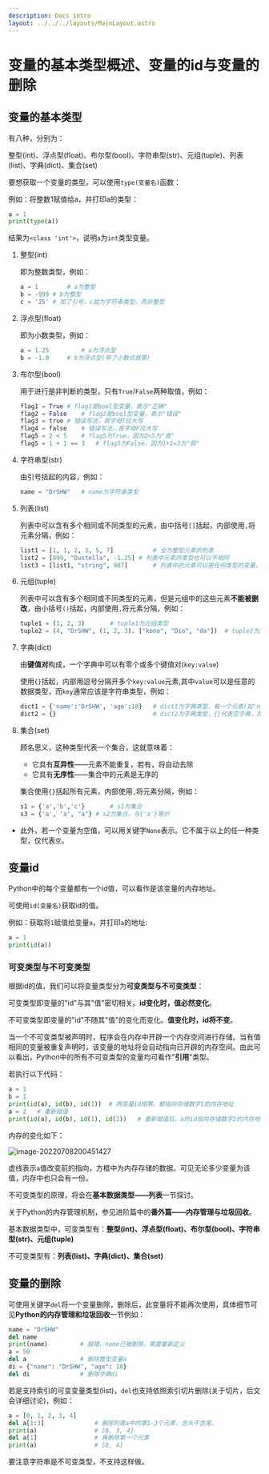 ```yaml
---
description: Docs intro
layout: ../../../layouts/MainLayout.astro
---
```


# 变量的基本类型概述、变量的id与变量的删除

## 变量的基本类型

有八种，分别为：

整型(int)、浮点型(float)、布尔型(bool)、字符串型(str)、元组(tuple)、列表(list)、字典(dict)、集合(set)

要想获取一个变量的类型，可以使用`type(变量名)`函数：

例如：将整数1赋值给a，并打印a的类型：

```python
a = 1
print(type(a))
```

结果为`<class 'int'>`，说明`a`为`int`类型变量。

1. 整型(int)

   即为整数类型，例如：

   ```python
   a = 1		# a为整型
   b = -999	# b为整型
   c = '25'	# 加了引号，c就为字符串类型，而非整型
   ```

2. 浮点型(float)

   即为小数类型，例如：

   ```python
   a = 1.25 		# a为浮点型
   b = -1.0		# b为浮点型(带了小数点就算)
   ```

3. 布尔型(bool)

   用于进行是非判断的类型，只有`True`/`False`两种取值，例如：

   ```python
   flag1 = True	# flag1是bool型变量，表示"正确"
   flag2 = False	# flag2是bool型变量，表示"错误"
   flag3 = true	# 错误写法，首字母T应大写
   flag4 = false 	# 错误写法，首字母F应大写
   flag5 = 2 < 5	# flag5为True，因为2<5为"真"
   flag5 = 1 + 1 == 3	# flag5为False，因为1+1=3为"假"
   ```

4. 字符串型(str)

   由引号括起的内容，例如：

   ```python
   name = "DrSHW"	# name为字符串类型
   ```

5. 列表(list)

   列表中可以含有多个相同或不同类型的元素，由中括号`[]`括起，内部使用`,`将元素分隔，例如：

   ```python
   list1 = [1, 1, 2, 3, 5, 7]			# 全为整型元素的列表
   list2 = [999, "Dustella", -1.25]	# 列表中元素的类型也可以不相同
   list3 = [list1, "string", 987]		# 列表中的元素可以是任何类型的变量，也可以是列表(套娃)
   ```

6. 元组(tuple)

   列表中可以含有多个相同或不同类型的元素，但是元组中的这些元素**不能被删改**，由小括号`()`括起，内部使用`,`将元素分隔，例如：

   ```python
   tuple1 = (1, 2, 3)		# tuple1为元组类型
   tuple2 = (4, "DrSHW", (1, 2, 3). ["kono", "Dio", "da"])	# tuple2为元组类型，由整型、字符串型、元组和列表构成
   ```

7. 字典(dict)

   由**键值对**构成，一个字典中可以有零个或多个键值对(`key:value`)

   使用`{}`括起，内部用逗号分隔开多个`key:value`元素,其中`value`可以是任意的数据类型，而`key`通常应该是字符串类型，例如：

   ```python
   dict1 = {'name':'DrSHW', 'age':18}	# dict1为字典类型，每一个元素(如'name':'DrSHW')都是一个键值对
   dict2 = {}							# dict2为字典类型，{}代表空字典，而不是空集合
   ```

8. 集合(set)

   顾名思义，这种类型代表一个集合，这就意味着：

   + 它具有**互异性**——元素不能重复，若有，将自动去除
   + 它具有**无序性**——集合中的元素是无序的

   集合使用`{}`括起所有元素，内部使用`,`将元素分隔，例如：

   ```python
   s1 = {'a','b','c'}		# s1为集合
   s3 = {'a', 'a', "a"}	# s2为集合，与{'a'}等价
   ```

+ 此外，若一个变量为空值，可以用关键字`None`表示。它不属于以上的任一种类型，仅代表`空`。

## 变量id

Python中的每个变量都有一个id值，可以看作是该变量的内存地址。

可使用`id(变量名)`获取id的值。

例如：获取将`1`赋值给变量`a`，并打印`a`的地址:

```python
a = 1
print(id(a))
```

### 可变类型与不可变类型

根据id的值，我们可以将变量类型分为**可变类型与不可变类型**：

可变类型即变量的"id"与其"值"密切相关。**id变化时，值必然变化**。

不可变类型即变量的"id"不随其"值"的变化而变化。**值变化时，id将不变**。

当一个不可变类型被声明时，程序会在内存中开辟一个内存空间进行存储。当有值相同的变量被重复声明时，该变量的地址将会自动指向已开辟的内存空间。由此可以看出，Python中的所有不可变类型的变量均可看作"**引用**"类型。

若执行以下代码：

```python
a = 1
b = 1
print(id(a), id(b), id(1))	# 两变量id相等，都指向存储数字1的内存地址
a = 2	# 重新赋值
print(id(a), id(b), id(1), id(2))	# 重新赋值后，a的id指向存储数字2的内存地址，值改变引起了id的改变
```

内存的变化如下：

![image-20220708200451427](https://images.maiquer.tech/images/wx/image-20220708200451427.png)

虚线表示`a`值改变前的指向，方框中为内存存储的数据。可见无论多少变量为该值，内存中也只会有一份。

不可变类型的原理，将会在**基本数据类型——列表**一节探讨。

关于Python的内存管理机制，参见进阶篇中的**番外篇——内存管理与垃圾回收**。



基本数据类型中，可变类型有：**整型(int)、浮点型(float)、布尔型(bool)、字符串型(str)、元组(tuple)**

不可变类型有：**列表(list)、字典(dict)、集合(set)**

## 变量的删除

可使用关键字`del`将一个变量删除，删除后，此变量将不能再次使用，具体细节可见**Python的内存管理和垃圾回收**一节例如：

```python
name = "DrSHW"
del name
print(name)			# 报错，name已被删除，需要重新定义
a = 50
del a				# 删除整型变量a
di = {"name": "DrSHW", "age": 18}	
del di				# 删除字典di
```

若是支持索引的可变变量类型(list)，`del`也支持依照索引切片删除(关于切片，后文会详细讨论)，例如：

```python
a = [0, 1, 2, 3, 4]
del a[1:3] 				# 删除列表a中的第1-3个元素，含头不含尾。
print(a)				# [0, 3, 4]
del a[1]				# 再删除第一个元素
print(a)				# [0, 4]
```

要注意字符串是不可变类型，不支持这样做。



